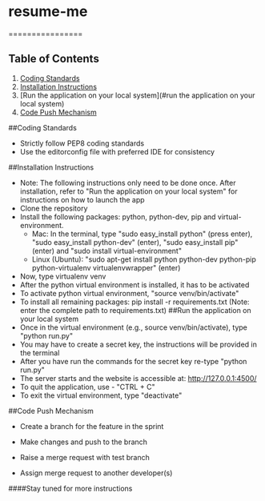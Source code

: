 # resume-me
================

## Table of Contents
1. [Coding Standards](#coding-standards)
2. [Installation Instructions](#installation-instructions)
3. [Run the application on your local system](#run the application on your local system)
4. [Code Push Mechanism](#code-push-mechanism)

##Coding Standards
- Strictly follow PEP8 coding standards
- Use the editorconfig file with preferred IDE for consistency

##Installation Instructions
- Note: The following instructions only need to be done once. After installation, refer to "Run the application on your local system" for instructions on how to launch the app
- Clone the repository
- Install the following packages: python, python-dev, pip and virtual-environment.
  - Mac: In the terminal, type "sudo easy_install python" (press enter), "sudo easy_install python-dev" (enter), "sudo easy_install pip" (enter) and "sudo install virtual-environment"
  - Linux (Ubuntu): "sudo apt-get install python python-dev python-pip python-virtualenv virtualenvwrapper" (enter)
- Now, type virtualenv venv
- After the python virtual environment is installed, it has to be activated
- To activate python virtual environment, "source venv/bin/activate"
- To install all remaining packages: pip install -r requirements.txt (Note: enter the complete path to requirements.txt)
##Run the application on your local system
- Once in the virtual environment (e.g., source venv/bin/activate), type "python run.py"
- You may have to create a secret key, the instructions will be provided in the terminal
- After you have run the commands for the secret key re-type "python run.py"
- The server starts and the website is accessible at: http://127.0.0.1:4500/
- To quit the application, use - "CTRL + C"
- To exit the virtual environment, type "deactivate"

##Code Push Mechanism
- Create a branch for the feature in the sprint

- Make changes and push to the branch
- Raise a merge request with test branch
- Assign merge request to another developer(s)

####Stay tuned for more instructions
